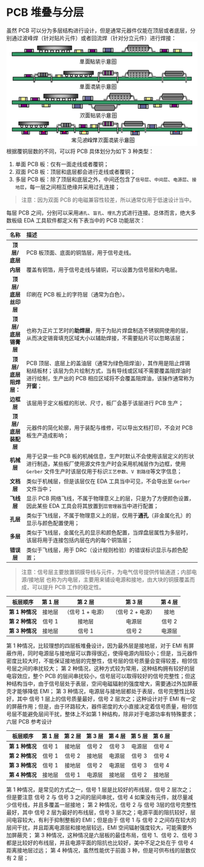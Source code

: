 # PCB 堆叠与分层

虽然 PCB 可以分为多层结构进行设计，但是通常元器件仅能在顶层或者底层，分别通过波峰焊（针对贴片元件）或者回流焊（针对分立元件）进行焊接：
![soldering.png](./res/soldering.png)
根据覆铜层数的不同，可以将 PCB 具体划分为如下 3 种类型：
1. 单面 PCB 板：仅有一面走线或者覆铜；
2. 双面 PCB 板：顶层和底层都会进行走线或者覆铜；
3. 多层 PCB 板：除了顶层和底层之外，中间还包含了`信号层`、`中间层`、`电源层`、`接地层`，每一层之间相互绝缘并采用过孔连接；
> 注意：因为双面 PCB 的电磁兼容性较差，所以通常仅用于低速设计当中。



每层 PCB 之间，分别可以采用`通孔`、`盲孔`、`埋孔`方式进行连接。总体而言，绝大多数板级 EDA 工具软件都定义有下表当中的 PCB 功能层次：
<table>
<colgroup>
<col style="width: 9%">
<col style="width: 90%">
</colgroup>
<thead>
<tr class="header">
<th style="text-align: center;">名称</th>
<th style="text-align: left;">描述</th>
</tr>
</thead>
<tbody>
<tr class="odd">
<td style="text-align: center;"><strong>顶层/底层</strong></td>
<td style="text-align: left;">PCB 板顶面、底面的铜箔层，用于信号走线。</td>
</tr>
<tr class="even">
<td style="text-align: center;"><strong>内层</strong></td>
<td style="text-align: left;">覆盖有铜箔，用于信号走线与铺铜，可以设置为信号层和内电层。</td>
</tr>
<tr class="odd">
<td style="text-align: center;"><strong>顶层/底层丝印层</strong></td>
<td style="text-align: left;">印刷在 PCB 板上的字符层（通常为白色）。</td>
</tr>
<tr class="even">
<td style="text-align: center;"><strong>顶层/底层锡膏层</strong></td>
<td style="text-align: left;">也称为正片工艺时的<strong>助焊层</strong>，用于为贴片焊盘制造不锈钢网使用的层，从而决定锡膏填充区域大小以辅助焊接，不需要贴片可以忽略该层；</td>
</tr>
<tr class="odd">
<td style="text-align: center;"><strong>顶层/底层阻焊层：</strong></td>
<td style="text-align: left;">PCB 顶层、底层上的盖油层（通常为绿色阻焊油），其作用是阻止焊锡粘结板材；该层为负片绘制方式，当有导线或区域不需要覆盖阻焊油时进行绘制，生产出的 PCB 相应区域将不会覆盖阻焊油，该操作通常称为<strong>开窗</strong>；</td>
</tr>
<tr class="even">
<td style="text-align: center;"><strong>边框层</strong></td>
<td style="text-align: left;">该层用于定义板框的形状、尺寸，板厂会基于该层进行 PCB 生产；</td>
</tr>
<tr class="odd">
<td style="text-align: center;"><strong>顶层/底层装配层</strong></td>
<td style="text-align: left;">元器件的简化轮廓，用于装配与维修，可以导出文档打印，不会对 PCB 板生产造成影响；</td>
</tr>
<tr class="even">
<td style="text-align: center;"><strong>机械层</strong></td>
<td style="text-align: left;">用于记录一些 PCB 板的机械信息，生产时默认不会使用该层定义的形状进行制造，某些板厂使用源文件生产时会采用机械层作为边框，使用 <code>Gerber</code> 文件生产时该层仅用于标识<code>工艺参数</code>、<code>V 割路径</code>等文字信息；</td>
</tr>
<tr class="odd">
<td style="text-align: center;"><strong>文档层</strong></td>
<td style="text-align: left;">类似于机械层，但是该层仅在 EDA 工具当中可见，不会导出至 <code>Gerber</code> 文件当中；</td>
</tr>
<tr class="even">
<td style="text-align: center;"><strong>飞线层</strong></td>
<td style="text-align: left;">显示 PCB 网络飞线，不属于物理意义上的层，只是为了方便颜色设置，因此某些 EDA 工具会将其放置到<code>层管理器</code>当中进行配置；</td>
</tr>
<tr class="odd">
<td style="text-align: center;"><strong>孔层</strong></td>
<td style="text-align: left;">类似于飞线层，不属于物理意义上的层，仅用于<strong>通孔</strong>（非金属化孔）的显示与颜色配置使用；</td>
</tr>
<tr class="even">
<td style="text-align: center;"><strong>多层</strong></td>
<td style="text-align: left;">类似于飞线层，金属化孔的显示和颜色配置，当焊盘层属性为多层时，该层将用于连接包括内层在内的每个铜箔层；</td>
</tr>
<tr class="odd">
<td style="text-align: center;"><strong>错误层</strong></td>
<td style="text-align: left;">类似于飞线层，用于 DRC（设计规则检验）的错误标识显示与颜色配置；</td>
</tr>
</tbody>
</table>

> 注意：信号层主要放置铜膜导线与元件，为电气信号提供传输通道；内部电源/接地层 也称为内电层，主要用来铺设电源和接地，由大块的铜膜覆盖而成，可以提升 PCB 工作的稳定性。

<table>
<thead>
<tr class="header">
<th style="text-align: center;">板层顺序</th>
<th style="text-align: center;">第 1 层</th>
<th style="text-align: center;">第 2 层</th>
<th style="text-align: center;">第 3 层</th>
<th style="text-align: center;">第 4 层</th>
</tr>
</thead>
<tbody>
<tr class="odd">
<td style="text-align: center;"><strong>第 1 种情况</strong></td>
<td style="text-align: center;">接地层</td>
<td style="text-align: center;">（信号 1 + 电源）</td>
<td style="text-align: center;">（信号 2 + 电源）</td>
<td style="text-align: center;">接地</td>
</tr>
<tr class="even">
<td style="text-align: center;"><strong>第 2 种情况</strong></td>
<td style="text-align: center;">信号 1</td>
<td style="text-align: center;">接地层</td>
<td style="text-align: center;">电源层</td>
<td style="text-align: center;">信号 2</td>
</tr>
<tr class="odd">
<td style="text-align: center;"><strong>第 3 种情况</strong></td>
<td style="text-align: center;">接地层</td>
<td style="text-align: center;">信号 1</td>
<td style="text-align: center;">信号 2</td>
<td style="text-align: center;">电源层</td>
</tr>
</tbody>
</table>

第 1 种情况，比较理想的四层板堆叠设计，因为最外层是接地层，对于 EMI 有屏蔽作用，同时电源层与接地层可以靠得很近，使得电源内阻较小；但是，当元器件密度比较大时，不能保证接地层的完整性，信号层的信号质量会变得较差，相邻信号层之间的串扰较大；
第 2 种情况，这种方式较为常用，这种结构拥有较好的层电容效应，整个 PCB 的层间串扰较小，信号层可以取得较好的信号完整性；但这种结构当中，由于信号层处于表层，空间电磁辐射的强度增大，需要通过外加屏蔽壳才能够降低 EMI；
第 3 种情况，电源层与接地层都处于表层，信号完整性比较好，其中 信号 1 层上的信号质量最好，信号 2 层次之；这种设计对于 EMI 有一定的屏蔽作用；但是，由于环路较大，器件密度的大小直接决定着信号质量，相邻信号层不能避免层间干扰，整体上不如第 1 种结构，除非对于电源功率有特殊要求；
六层 PCB 参考设计

<table>
<thead>
<tr class="header">
<th style="text-align: center;">板层顺序</th>
<th style="text-align: center;">第 1 层</th>
<th style="text-align: center;">第 2 层</th>
<th style="text-align: center;">第 3 层</th>
<th style="text-align: center;">第 4 层</th>
<th style="text-align: center;">第 5 层</th>
<th style="text-align: center;">第 6 层</th>
</tr>
</thead>
<tbody>
<tr class="odd">
<td style="text-align: center;"><strong>第 1 种情况</strong></td>
<td style="text-align: center;">信号 1</td>
<td style="text-align: center;">接地层</td>
<td style="text-align: center;">信号 2</td>
<td style="text-align: center;">信号 3</td>
<td style="text-align: center;">电源层</td>
<td style="text-align: center;">信号 4</td>
</tr>
<tr class="even">
<td style="text-align: center;"><strong>第 2 种情况</strong></td>
<td style="text-align: center;">信号 1</td>
<td style="text-align: center;">信号 2</td>
<td style="text-align: center;">接地层</td>
<td style="text-align: center;">电源层</td>
<td style="text-align: center;">信号 3</td>
<td style="text-align: center;">信号 4</td>
</tr>
<tr class="odd">
<td style="text-align: center;"><strong>第 3 种情况</strong></td>
<td style="text-align: center;">信号 1</td>
<td style="text-align: center;">接地层</td>
<td style="text-align: center;">信号 2</td>
<td style="text-align: center;">电源层</td>
<td style="text-align: center;">信号 3</td>
<td style="text-align: center;">信号 4</td>
</tr>
<tr class="even">
<td style="text-align: center;"><strong>第 4 种情况</strong></td>
<td style="text-align: center;">接地层</td>
<td style="text-align: center;">信号 1</td>
<td style="text-align: center;">电源层</td>
<td style="text-align: center;">接地层</td>
<td style="text-align: center;">信号 2</td>
<td style="text-align: center;">接地层</td>
</tr>
</tbody>
</table>

第 1 种情况，是常见的方式之一，信号 1 层是比较好的布线层，信号 2 层次之；但是要注意 信号 2 与 信号 3 之间的层间串扰，信号 4 如果没有元件，就尽量减少信号线，并且多覆盖一层接地；
第 2 种情况，信号 2 与 信号 3层的信号完整性最好，其中 信号 2 层为最好的布线层，信号 3 层次之；电源平面的阻抗较好，层间电容较大，有利于抑制整板的 EMI；但是由于 信号 1 与 信号 2 之间存在较大的层间干扰，并且距离电源层和接地层较远，EMI 空间辐射强度较大，可能需要外加屏蔽壳；
第 3 种情况，这种情况是六层板的最佳布局，信号 1、信号 2、信号 3 都是比较好的布线层，并且电源平面的阻抗也比较好，美中不足之处在于 信号 4 距离接地层过远；
第 4 种情况，虽然性能优于前面 3 种，但是可供布线的层数仅有 2 层；